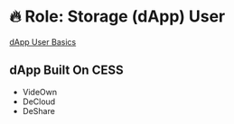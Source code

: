 # 🔥 Role: Storage (dApp) User

[dApp User Basics](user/basics.md)

## dApp Built On CESS

- VideOwn
- DeCloud
- DeShare

